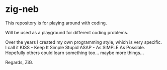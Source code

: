 # zig-neb

This repository is for playing around with coding.

Will be used as a playground for different coding problems.

Over the years I created my own programming style, which is very specific.
I call it KISS - Keep It Simple Stupid
          ASAP - As SIMPLE As Possible.
Hopefully others could learn something too... maybe more things...

Regards,  ZiG.
